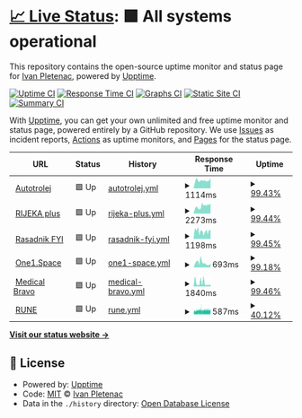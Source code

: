 # [📈 Live Status](https://ip00.github.io/upptime): <!--live status--> **🟩 All systems operational**

This repository contains the open-source uptime monitor and status page for [Ivan Pletenac](http://molekula.agency), powered by [Upptime](https://github.com/upptime/upptime).

[![Uptime CI](https://github.com/ip00/upptime/workflows/Uptime%20CI/badge.svg)](https://github.com/ip00/upptime/actions?query=workflow%3A%22Uptime+CI%22)
[![Response Time CI](https://github.com/ip00/upptime/workflows/Response%20Time%20CI/badge.svg)](https://github.com/ip00/upptime/actions?query=workflow%3A%22Response+Time+CI%22)
[![Graphs CI](https://github.com/ip00/upptime/workflows/Graphs%20CI/badge.svg)](https://github.com/ip00/upptime/actions?query=workflow%3A%22Graphs+CI%22)
[![Static Site CI](https://github.com/ip00/upptime/workflows/Static%20Site%20CI/badge.svg)](https://github.com/ip00/upptime/actions?query=workflow%3A%22Static+Site+CI%22)
[![Summary CI](https://github.com/ip00/upptime/workflows/Summary%20CI/badge.svg)](https://github.com/ip00/upptime/actions?query=workflow%3A%22Summary+CI%22)

With [Upptime](https://upptime.js.org), you can get your own unlimited and free uptime monitor and status page, powered entirely by a GitHub repository. We use [Issues](https://github.com/ip00/upptime/issues) as incident reports, [Actions](https://github.com/ip00/upptime/actions) as uptime monitors, and [Pages](https://ip00.github.io/upptime) for the status page.

<!--start: status pages-->
<!-- This summary is generated by Upptime (https://github.com/upptime/upptime) -->
<!-- Do not edit this manually, your changes will be overwritten -->
<!-- prettier-ignore -->
| URL | Status | History | Response Time | Uptime |
| --- | ------ | ------- | ------------- | ------ |
| <img alt="" src="https://icons.duckduckgo.com/ip3/www.autotrolej.hr.ico" height="13"> [Autotrolej](https://www.autotrolej.hr) | 🟩 Up | [autotrolej.yml](https://github.com/ip00/upptime/commits/HEAD/history/autotrolej.yml) | <details><summary><img alt="Response time graph" src="./graphs/autotrolej/response-time-week.png" height="20"> 1114ms</summary><br><a href="https://ip00.github.io/upptime/history/autotrolej"><img alt="Response time 1298" src="https://img.shields.io/endpoint?url=https%3A%2F%2Fraw.githubusercontent.com%2Fip00%2Fupptime%2FHEAD%2Fapi%2Fautotrolej%2Fresponse-time.json"></a><br><a href="https://ip00.github.io/upptime/history/autotrolej"><img alt="24-hour response time 1222" src="https://img.shields.io/endpoint?url=https%3A%2F%2Fraw.githubusercontent.com%2Fip00%2Fupptime%2FHEAD%2Fapi%2Fautotrolej%2Fresponse-time-day.json"></a><br><a href="https://ip00.github.io/upptime/history/autotrolej"><img alt="7-day response time 1114" src="https://img.shields.io/endpoint?url=https%3A%2F%2Fraw.githubusercontent.com%2Fip00%2Fupptime%2FHEAD%2Fapi%2Fautotrolej%2Fresponse-time-week.json"></a><br><a href="https://ip00.github.io/upptime/history/autotrolej"><img alt="30-day response time 1231" src="https://img.shields.io/endpoint?url=https%3A%2F%2Fraw.githubusercontent.com%2Fip00%2Fupptime%2FHEAD%2Fapi%2Fautotrolej%2Fresponse-time-month.json"></a><br><a href="https://ip00.github.io/upptime/history/autotrolej"><img alt="1-year response time 1261" src="https://img.shields.io/endpoint?url=https%3A%2F%2Fraw.githubusercontent.com%2Fip00%2Fupptime%2FHEAD%2Fapi%2Fautotrolej%2Fresponse-time-year.json"></a></details> | <details><summary><a href="https://ip00.github.io/upptime/history/autotrolej">99.43%</a></summary><a href="https://ip00.github.io/upptime/history/autotrolej"><img alt="All-time uptime 99.95%" src="https://img.shields.io/endpoint?url=https%3A%2F%2Fraw.githubusercontent.com%2Fip00%2Fupptime%2FHEAD%2Fapi%2Fautotrolej%2Fuptime.json"></a><br><a href="https://ip00.github.io/upptime/history/autotrolej"><img alt="24-hour uptime 98.79%" src="https://img.shields.io/endpoint?url=https%3A%2F%2Fraw.githubusercontent.com%2Fip00%2Fupptime%2FHEAD%2Fapi%2Fautotrolej%2Fuptime-day.json"></a><br><a href="https://ip00.github.io/upptime/history/autotrolej"><img alt="7-day uptime 99.43%" src="https://img.shields.io/endpoint?url=https%3A%2F%2Fraw.githubusercontent.com%2Fip00%2Fupptime%2FHEAD%2Fapi%2Fautotrolej%2Fuptime-week.json"></a><br><a href="https://ip00.github.io/upptime/history/autotrolej"><img alt="30-day uptime 99.70%" src="https://img.shields.io/endpoint?url=https%3A%2F%2Fraw.githubusercontent.com%2Fip00%2Fupptime%2FHEAD%2Fapi%2Fautotrolej%2Fuptime-month.json"></a><br><a href="https://ip00.github.io/upptime/history/autotrolej"><img alt="1-year uptime 99.90%" src="https://img.shields.io/endpoint?url=https%3A%2F%2Fraw.githubusercontent.com%2Fip00%2Fupptime%2FHEAD%2Fapi%2Fautotrolej%2Fuptime-year.json"></a></details>
| <img alt="" src="https://icons.duckduckgo.com/ip3/rijeka-plus.hr.ico" height="13"> [RIJEKA plus](https://rijeka-plus.hr/) | 🟩 Up | [rijeka-plus.yml](https://github.com/ip00/upptime/commits/HEAD/history/rijeka-plus.yml) | <details><summary><img alt="Response time graph" src="./graphs/rijeka-plus/response-time-week.png" height="20"> 2273ms</summary><br><a href="https://ip00.github.io/upptime/history/rijeka-plus"><img alt="Response time 2383" src="https://img.shields.io/endpoint?url=https%3A%2F%2Fraw.githubusercontent.com%2Fip00%2Fupptime%2FHEAD%2Fapi%2Frijeka-plus%2Fresponse-time.json"></a><br><a href="https://ip00.github.io/upptime/history/rijeka-plus"><img alt="24-hour response time 1749" src="https://img.shields.io/endpoint?url=https%3A%2F%2Fraw.githubusercontent.com%2Fip00%2Fupptime%2FHEAD%2Fapi%2Frijeka-plus%2Fresponse-time-day.json"></a><br><a href="https://ip00.github.io/upptime/history/rijeka-plus"><img alt="7-day response time 2273" src="https://img.shields.io/endpoint?url=https%3A%2F%2Fraw.githubusercontent.com%2Fip00%2Fupptime%2FHEAD%2Fapi%2Frijeka-plus%2Fresponse-time-week.json"></a><br><a href="https://ip00.github.io/upptime/history/rijeka-plus"><img alt="30-day response time 2259" src="https://img.shields.io/endpoint?url=https%3A%2F%2Fraw.githubusercontent.com%2Fip00%2Fupptime%2FHEAD%2Fapi%2Frijeka-plus%2Fresponse-time-month.json"></a><br><a href="https://ip00.github.io/upptime/history/rijeka-plus"><img alt="1-year response time 2332" src="https://img.shields.io/endpoint?url=https%3A%2F%2Fraw.githubusercontent.com%2Fip00%2Fupptime%2FHEAD%2Fapi%2Frijeka-plus%2Fresponse-time-year.json"></a></details> | <details><summary><a href="https://ip00.github.io/upptime/history/rijeka-plus">99.44%</a></summary><a href="https://ip00.github.io/upptime/history/rijeka-plus"><img alt="All-time uptime 99.90%" src="https://img.shields.io/endpoint?url=https%3A%2F%2Fraw.githubusercontent.com%2Fip00%2Fupptime%2FHEAD%2Fapi%2Frijeka-plus%2Fuptime.json"></a><br><a href="https://ip00.github.io/upptime/history/rijeka-plus"><img alt="24-hour uptime 98.82%" src="https://img.shields.io/endpoint?url=https%3A%2F%2Fraw.githubusercontent.com%2Fip00%2Fupptime%2FHEAD%2Fapi%2Frijeka-plus%2Fuptime-day.json"></a><br><a href="https://ip00.github.io/upptime/history/rijeka-plus"><img alt="7-day uptime 99.44%" src="https://img.shields.io/endpoint?url=https%3A%2F%2Fraw.githubusercontent.com%2Fip00%2Fupptime%2FHEAD%2Fapi%2Frijeka-plus%2Fuptime-week.json"></a><br><a href="https://ip00.github.io/upptime/history/rijeka-plus"><img alt="30-day uptime 99.70%" src="https://img.shields.io/endpoint?url=https%3A%2F%2Fraw.githubusercontent.com%2Fip00%2Fupptime%2FHEAD%2Fapi%2Frijeka-plus%2Fuptime-month.json"></a><br><a href="https://ip00.github.io/upptime/history/rijeka-plus"><img alt="1-year uptime 99.86%" src="https://img.shields.io/endpoint?url=https%3A%2F%2Fraw.githubusercontent.com%2Fip00%2Fupptime%2FHEAD%2Fapi%2Frijeka-plus%2Fuptime-year.json"></a></details>
| <img alt="" src="https://icons.duckduckgo.com/ip3/rasadnik.fyi.ico" height="13"> [Rasadnik FYI](https://rasadnik.fyi/) | 🟩 Up | [rasadnik-fyi.yml](https://github.com/ip00/upptime/commits/HEAD/history/rasadnik-fyi.yml) | <details><summary><img alt="Response time graph" src="./graphs/rasadnik-fyi/response-time-week.png" height="20"> 1198ms</summary><br><a href="https://ip00.github.io/upptime/history/rasadnik-fyi"><img alt="Response time 1151" src="https://img.shields.io/endpoint?url=https%3A%2F%2Fraw.githubusercontent.com%2Fip00%2Fupptime%2FHEAD%2Fapi%2Frasadnik-fyi%2Fresponse-time.json"></a><br><a href="https://ip00.github.io/upptime/history/rasadnik-fyi"><img alt="24-hour response time 1520" src="https://img.shields.io/endpoint?url=https%3A%2F%2Fraw.githubusercontent.com%2Fip00%2Fupptime%2FHEAD%2Fapi%2Frasadnik-fyi%2Fresponse-time-day.json"></a><br><a href="https://ip00.github.io/upptime/history/rasadnik-fyi"><img alt="7-day response time 1198" src="https://img.shields.io/endpoint?url=https%3A%2F%2Fraw.githubusercontent.com%2Fip00%2Fupptime%2FHEAD%2Fapi%2Frasadnik-fyi%2Fresponse-time-week.json"></a><br><a href="https://ip00.github.io/upptime/history/rasadnik-fyi"><img alt="30-day response time 1261" src="https://img.shields.io/endpoint?url=https%3A%2F%2Fraw.githubusercontent.com%2Fip00%2Fupptime%2FHEAD%2Fapi%2Frasadnik-fyi%2Fresponse-time-month.json"></a><br><a href="https://ip00.github.io/upptime/history/rasadnik-fyi"><img alt="1-year response time 1211" src="https://img.shields.io/endpoint?url=https%3A%2F%2Fraw.githubusercontent.com%2Fip00%2Fupptime%2FHEAD%2Fapi%2Frasadnik-fyi%2Fresponse-time-year.json"></a></details> | <details><summary><a href="https://ip00.github.io/upptime/history/rasadnik-fyi">99.45%</a></summary><a href="https://ip00.github.io/upptime/history/rasadnik-fyi"><img alt="All-time uptime 99.72%" src="https://img.shields.io/endpoint?url=https%3A%2F%2Fraw.githubusercontent.com%2Fip00%2Fupptime%2FHEAD%2Fapi%2Frasadnik-fyi%2Fuptime.json"></a><br><a href="https://ip00.github.io/upptime/history/rasadnik-fyi"><img alt="24-hour uptime 98.86%" src="https://img.shields.io/endpoint?url=https%3A%2F%2Fraw.githubusercontent.com%2Fip00%2Fupptime%2FHEAD%2Fapi%2Frasadnik-fyi%2Fuptime-day.json"></a><br><a href="https://ip00.github.io/upptime/history/rasadnik-fyi"><img alt="7-day uptime 99.45%" src="https://img.shields.io/endpoint?url=https%3A%2F%2Fraw.githubusercontent.com%2Fip00%2Fupptime%2FHEAD%2Fapi%2Frasadnik-fyi%2Fuptime-week.json"></a><br><a href="https://ip00.github.io/upptime/history/rasadnik-fyi"><img alt="30-day uptime 99.70%" src="https://img.shields.io/endpoint?url=https%3A%2F%2Fraw.githubusercontent.com%2Fip00%2Fupptime%2FHEAD%2Fapi%2Frasadnik-fyi%2Fuptime-month.json"></a><br><a href="https://ip00.github.io/upptime/history/rasadnik-fyi"><img alt="1-year uptime 99.86%" src="https://img.shields.io/endpoint?url=https%3A%2F%2Fraw.githubusercontent.com%2Fip00%2Fupptime%2FHEAD%2Fapi%2Frasadnik-fyi%2Fuptime-year.json"></a></details>
| <img alt="" src="https://icons.duckduckgo.com/ip3/one1.space.ico" height="13"> [One1.Space](https://one1.space/) | 🟩 Up | [one1-space.yml](https://github.com/ip00/upptime/commits/HEAD/history/one1-space.yml) | <details><summary><img alt="Response time graph" src="./graphs/one1-space/response-time-week.png" height="20"> 693ms</summary><br><a href="https://ip00.github.io/upptime/history/one1-space"><img alt="Response time 599" src="https://img.shields.io/endpoint?url=https%3A%2F%2Fraw.githubusercontent.com%2Fip00%2Fupptime%2FHEAD%2Fapi%2Fone1-space%2Fresponse-time.json"></a><br><a href="https://ip00.github.io/upptime/history/one1-space"><img alt="24-hour response time 428" src="https://img.shields.io/endpoint?url=https%3A%2F%2Fraw.githubusercontent.com%2Fip00%2Fupptime%2FHEAD%2Fapi%2Fone1-space%2Fresponse-time-day.json"></a><br><a href="https://ip00.github.io/upptime/history/one1-space"><img alt="7-day response time 693" src="https://img.shields.io/endpoint?url=https%3A%2F%2Fraw.githubusercontent.com%2Fip00%2Fupptime%2FHEAD%2Fapi%2Fone1-space%2Fresponse-time-week.json"></a><br><a href="https://ip00.github.io/upptime/history/one1-space"><img alt="30-day response time 594" src="https://img.shields.io/endpoint?url=https%3A%2F%2Fraw.githubusercontent.com%2Fip00%2Fupptime%2FHEAD%2Fapi%2Fone1-space%2Fresponse-time-month.json"></a><br><a href="https://ip00.github.io/upptime/history/one1-space"><img alt="1-year response time 594" src="https://img.shields.io/endpoint?url=https%3A%2F%2Fraw.githubusercontent.com%2Fip00%2Fupptime%2FHEAD%2Fapi%2Fone1-space%2Fresponse-time-year.json"></a></details> | <details><summary><a href="https://ip00.github.io/upptime/history/one1-space">99.18%</a></summary><a href="https://ip00.github.io/upptime/history/one1-space"><img alt="All-time uptime 99.72%" src="https://img.shields.io/endpoint?url=https%3A%2F%2Fraw.githubusercontent.com%2Fip00%2Fupptime%2FHEAD%2Fapi%2Fone1-space%2Fuptime.json"></a><br><a href="https://ip00.github.io/upptime/history/one1-space"><img alt="24-hour uptime 100.00%" src="https://img.shields.io/endpoint?url=https%3A%2F%2Fraw.githubusercontent.com%2Fip00%2Fupptime%2FHEAD%2Fapi%2Fone1-space%2Fuptime-day.json"></a><br><a href="https://ip00.github.io/upptime/history/one1-space"><img alt="7-day uptime 99.18%" src="https://img.shields.io/endpoint?url=https%3A%2F%2Fraw.githubusercontent.com%2Fip00%2Fupptime%2FHEAD%2Fapi%2Fone1-space%2Fuptime-week.json"></a><br><a href="https://ip00.github.io/upptime/history/one1-space"><img alt="30-day uptime 99.77%" src="https://img.shields.io/endpoint?url=https%3A%2F%2Fraw.githubusercontent.com%2Fip00%2Fupptime%2FHEAD%2Fapi%2Fone1-space%2Fuptime-month.json"></a><br><a href="https://ip00.github.io/upptime/history/one1-space"><img alt="1-year uptime 99.28%" src="https://img.shields.io/endpoint?url=https%3A%2F%2Fraw.githubusercontent.com%2Fip00%2Fupptime%2FHEAD%2Fapi%2Fone1-space%2Fuptime-year.json"></a></details>
| <img alt="" src="https://icons.duckduckgo.com/ip3/medicalbravo.com.ico" height="13"> [Medical Bravo](https://medicalbravo.com/) | 🟩 Up | [medical-bravo.yml](https://github.com/ip00/upptime/commits/HEAD/history/medical-bravo.yml) | <details><summary><img alt="Response time graph" src="./graphs/medical-bravo/response-time-week.png" height="20"> 1840ms</summary><br><a href="https://ip00.github.io/upptime/history/medical-bravo"><img alt="Response time 1343" src="https://img.shields.io/endpoint?url=https%3A%2F%2Fraw.githubusercontent.com%2Fip00%2Fupptime%2FHEAD%2Fapi%2Fmedical-bravo%2Fresponse-time.json"></a><br><a href="https://ip00.github.io/upptime/history/medical-bravo"><img alt="24-hour response time 3055" src="https://img.shields.io/endpoint?url=https%3A%2F%2Fraw.githubusercontent.com%2Fip00%2Fupptime%2FHEAD%2Fapi%2Fmedical-bravo%2Fresponse-time-day.json"></a><br><a href="https://ip00.github.io/upptime/history/medical-bravo"><img alt="7-day response time 1840" src="https://img.shields.io/endpoint?url=https%3A%2F%2Fraw.githubusercontent.com%2Fip00%2Fupptime%2FHEAD%2Fapi%2Fmedical-bravo%2Fresponse-time-week.json"></a><br><a href="https://ip00.github.io/upptime/history/medical-bravo"><img alt="30-day response time 1898" src="https://img.shields.io/endpoint?url=https%3A%2F%2Fraw.githubusercontent.com%2Fip00%2Fupptime%2FHEAD%2Fapi%2Fmedical-bravo%2Fresponse-time-month.json"></a><br><a href="https://ip00.github.io/upptime/history/medical-bravo"><img alt="1-year response time 1510" src="https://img.shields.io/endpoint?url=https%3A%2F%2Fraw.githubusercontent.com%2Fip00%2Fupptime%2FHEAD%2Fapi%2Fmedical-bravo%2Fresponse-time-year.json"></a></details> | <details><summary><a href="https://ip00.github.io/upptime/history/medical-bravo">99.46%</a></summary><a href="https://ip00.github.io/upptime/history/medical-bravo"><img alt="All-time uptime 99.96%" src="https://img.shields.io/endpoint?url=https%3A%2F%2Fraw.githubusercontent.com%2Fip00%2Fupptime%2FHEAD%2Fapi%2Fmedical-bravo%2Fuptime.json"></a><br><a href="https://ip00.github.io/upptime/history/medical-bravo"><img alt="24-hour uptime 98.89%" src="https://img.shields.io/endpoint?url=https%3A%2F%2Fraw.githubusercontent.com%2Fip00%2Fupptime%2FHEAD%2Fapi%2Fmedical-bravo%2Fuptime-day.json"></a><br><a href="https://ip00.github.io/upptime/history/medical-bravo"><img alt="7-day uptime 99.46%" src="https://img.shields.io/endpoint?url=https%3A%2F%2Fraw.githubusercontent.com%2Fip00%2Fupptime%2FHEAD%2Fapi%2Fmedical-bravo%2Fuptime-week.json"></a><br><a href="https://ip00.github.io/upptime/history/medical-bravo"><img alt="30-day uptime 99.71%" src="https://img.shields.io/endpoint?url=https%3A%2F%2Fraw.githubusercontent.com%2Fip00%2Fupptime%2FHEAD%2Fapi%2Fmedical-bravo%2Fuptime-month.json"></a><br><a href="https://ip00.github.io/upptime/history/medical-bravo"><img alt="1-year uptime 99.92%" src="https://img.shields.io/endpoint?url=https%3A%2F%2Fraw.githubusercontent.com%2Fip00%2Fupptime%2FHEAD%2Fapi%2Fmedical-bravo%2Fuptime-year.json"></a></details>
| <img alt="" src="https://icons.duckduckgo.com/ip3/www.ruralnetwork.eu.ico" height="13"> [RUNE](https://www.ruralnetwork.eu) | 🟩 Up | [rune.yml](https://github.com/ip00/upptime/commits/HEAD/history/rune.yml) | <details><summary><img alt="Response time graph" src="./graphs/rune/response-time-week.png" height="20"> 587ms</summary><br><a href="https://ip00.github.io/upptime/history/rune"><img alt="Response time 459" src="https://img.shields.io/endpoint?url=https%3A%2F%2Fraw.githubusercontent.com%2Fip00%2Fupptime%2FHEAD%2Fapi%2Frune%2Fresponse-time.json"></a><br><a href="https://ip00.github.io/upptime/history/rune"><img alt="24-hour response time 646" src="https://img.shields.io/endpoint?url=https%3A%2F%2Fraw.githubusercontent.com%2Fip00%2Fupptime%2FHEAD%2Fapi%2Frune%2Fresponse-time-day.json"></a><br><a href="https://ip00.github.io/upptime/history/rune"><img alt="7-day response time 587" src="https://img.shields.io/endpoint?url=https%3A%2F%2Fraw.githubusercontent.com%2Fip00%2Fupptime%2FHEAD%2Fapi%2Frune%2Fresponse-time-week.json"></a><br><a href="https://ip00.github.io/upptime/history/rune"><img alt="30-day response time 562" src="https://img.shields.io/endpoint?url=https%3A%2F%2Fraw.githubusercontent.com%2Fip00%2Fupptime%2FHEAD%2Fapi%2Frune%2Fresponse-time-month.json"></a><br><a href="https://ip00.github.io/upptime/history/rune"><img alt="1-year response time 481" src="https://img.shields.io/endpoint?url=https%3A%2F%2Fraw.githubusercontent.com%2Fip00%2Fupptime%2FHEAD%2Fapi%2Frune%2Fresponse-time-year.json"></a></details> | <details><summary><a href="https://ip00.github.io/upptime/history/rune">40.12%</a></summary><a href="https://ip00.github.io/upptime/history/rune"><img alt="All-time uptime 98.73%" src="https://img.shields.io/endpoint?url=https%3A%2F%2Fraw.githubusercontent.com%2Fip00%2Fupptime%2FHEAD%2Fapi%2Frune%2Fuptime.json"></a><br><a href="https://ip00.github.io/upptime/history/rune"><img alt="24-hour uptime 51.81%" src="https://img.shields.io/endpoint?url=https%3A%2F%2Fraw.githubusercontent.com%2Fip00%2Fupptime%2FHEAD%2Fapi%2Frune%2Fuptime-day.json"></a><br><a href="https://ip00.github.io/upptime/history/rune"><img alt="7-day uptime 40.12%" src="https://img.shields.io/endpoint?url=https%3A%2F%2Fraw.githubusercontent.com%2Fip00%2Fupptime%2FHEAD%2Fapi%2Frune%2Fuptime-week.json"></a><br><a href="https://ip00.github.io/upptime/history/rune"><img alt="30-day uptime 75.20%" src="https://img.shields.io/endpoint?url=https%3A%2F%2Fraw.githubusercontent.com%2Fip00%2Fupptime%2FHEAD%2Fapi%2Frune%2Fuptime-month.json"></a><br><a href="https://ip00.github.io/upptime/history/rune"><img alt="1-year uptime 97.93%" src="https://img.shields.io/endpoint?url=https%3A%2F%2Fraw.githubusercontent.com%2Fip00%2Fupptime%2FHEAD%2Fapi%2Frune%2Fuptime-year.json"></a></details>

<!--end: status pages-->

[**Visit our status website →**](https://ip00.github.io/upptime)

## 📄 License

- Powered by: [Upptime](https://github.com/upptime/upptime)
- Code: [MIT](./LICENSE) © [Ivan Pletenac](http://molekula.agency)
- Data in the `./history` directory: [Open Database License](https://opendatacommons.org/licenses/odbl/1-0/)
